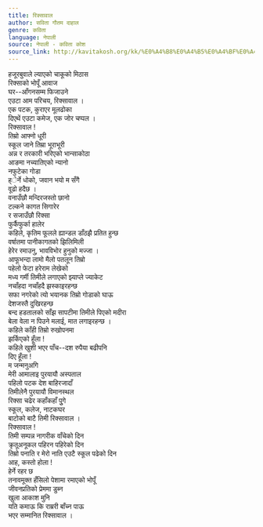 ```yaml
---
title: रिक्सावाल
author: सविता गौतम दाहाल
genre: कविता
language: नेपाली
source: नेपाली - कविता कोश
source_link: http://kavitakosh.org/kk/%E0%A4%B8%E0%A4%B5%E0%A4%BF%E0%A4%A4%E0%A4%BE_%E0%A4%97%E0%A5%8C%E0%A4%A4%E0%A4%AE_%E0%A4%A6%E0%A4%BE%E0%A4%B9%E0%A4%BE%E0%A4%B2
---
```


हजूरबुवाले ल्याएको चाकूको मिठास  
रिक्साको भोपूँ आवाज  
घर--आँगनसम्म फिजाउने  
एउटा आम परिचय, रिक्सावाल ।  
एक पटक, कुराएर मूलढोका  
दिएथें एउटा कमेज, एक जोर चप्पल ।  
रिक्सावाल !  
तिम्रो आफ्नो धूरी  
स्कूल जाने तिम्रा भूराभूरी  
अन्न र तरकारी भरिएको भान्साकोठा  
आङमा नच्यातिएको न्यानो  
नफुटेका गोडा  
ह्ेर्ने धोको, जवान भयो म सँगै  
वूढो हदैछ ।  
वनाउँछौ मन्दिरजस्तो छानो  
टल्कने कागत सिगारेर  
र सजाउँछौ रिक्सा  
फुर्कैफुर्का हालेर  
कहिले, कृतिम फूलले ह्यान्डल डाँठझै प्रतित हुन्छ  
वर्षातमा पानीकागतको झिलिमिली  
हेरेर रमाउनु, भावविभोर हुनुको मज्जा ।  
आफूभन्दा लामो मैलो पतलून तिम्रो  
पहेलो फेटा हरेराम लेखेको  
मध्य गर्मी तिमीले लगाएको झ्याप्ले ज्याकेट  
नचाँहदा नचाँहदै झस्काइरहन्छ  
सफा नगरेको त्यो भयानक तिम्रो गोडाको घाऊ  
देशजस्तै दुखिरहन्छ  
बन्द हडतालको साँझ सापटीमा तिमीले पिएको मदीरा  
बेला वेला न पिउने मलाई, मात लगाइरहन्छ ।  
कहिले काँही तिम्रो रुखोपनमा  
झर्किएको हूँला !  
कहिले खुशी भएर पाँच--दश रुपैया बढीपनि  
दिए हूँला !  
म जन्मनुअगि  
मेरी आमालाइ पुरयायौ अस्पताल  
पहिलो पटक देश बाहिरजादाँ  
तिमीलेनै पुरयायौ विमानस्थल  
रिक्सा चढेर कहाँकहाँ पुुगे  
स्कूल, कलेज, नाटकघर  
बाटोको बाटै तिमी रिक्सावाल ।  
रिक्सावाल !  
तिमी सम्पन्न नागरीक वाँचेको दिन  
क्रृतूअनूकल पहिरन पहिरेको दिन  
तिम्रो पनाति र मेरो नाति एउटै स्कूल पढेको दिन  
आह, कस्तो होला !  
हेर्ने रहर छ  
तनावमूक्त हँसिलो पेशामा रमाएको भोपूँ  
जीवनप्रतिको प्रेममा डुब्न  
खुला आकाश मुनि  
यति कमाऊ कि राम्ररी बाँच्न पाऊ  
भएर सम्मानित रिक्सावाल ।
